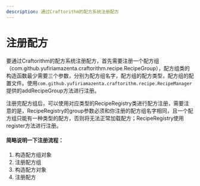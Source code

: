 ```yaml
---
description: 通过Craftorithm的配方系统注册配方
---
```


# 注册配方

要通过Craftorithm的配方系统注册配方，首先需要注册一个配方组（com.github.yufiriamazenta.craftorithm.recipe.RecipeGroup），配方组类的构造函数最少需要三个参数，分别为配方组名字，配方组的配方类型，配方组的配置文件。使用`com.github.yufiriamazenta.craftorithm.recipe.RecipeManager`提供的addRecipeGroup方法进行注册。

注册完配方组后，可以使用对应类型的RecipeRegistry类进行配方注册，需要注意的是，RecipeRegistry的group参数必须和你注册的配方组名字相同，且一个配方组只能有一种类型的配方，否则将无法正常加载配方；RecipeRegistry使用register方法进行注册。

#### 简略说明一下注册流程：

1. 构造配方组对象
2. 注册配方组
3. 构造配方对象
4. 注册配方
